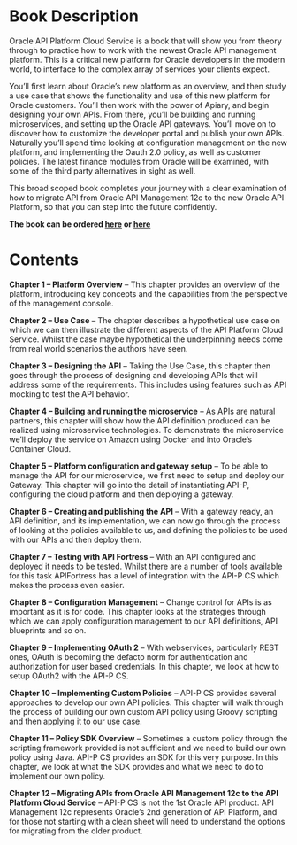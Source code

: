 # Book Description

Oracle API Platform Cloud Service is a book that will show you from theory through to practice how to work with the newest Oracle API management platform. This is a critical new platform for Oracle developers in the modern world, to interface to the complex array of services your clients expect.

You’ll first learn about Oracle’s new platform as an overview, and then study a use case that shows the functionality and use of this new platform for Oracle customers. You’ll then work with the power of Apiary, and begin designing your own APIs. From there, you’ll be building and running microservices, and setting up the Oracle API gateways. You’ll move on to discover how to customize the developer portal and publish your own APIs. Naturally you’ll spend time looking at configuration management on the new platform, and implementing the Oauth 2.0 policy, as well as customer policies. The latest finance modules from Oracle will be examined, with some of the third party alternatives in sight as well.

This broad scoped book completes your journey with a clear examination of how to migrate API from Oracle API Management 12c to the new Oracle API Platform, so that you can step into the future confidently.

__The book can be ordered [here](bit.ly/APIP-CS) or [here](bit.ly/APIP-CS-Amazon)__

# Contents
__Chapter 1 – Platform Overview__ – This chapter provides an overview of the platform, introducing key concepts and the capabilities from the perspective of the management console.

__Chapter 2 – Use Case__ – The chapter describes a hypothetical use case on which we can then illustrate the different aspects of the API Platform Cloud Service. Whilst the case maybe hypothetical the underpinning needs come from real world scenarios the authors have seen.

__Chapter 3 – Designing the API__ – Taking the Use Case, this chapter then goes through the process of designing and developing APIs that will address some of the requirements. This includes using features such as API mocking to test the API behavior.

__Chapter 4 – Building and running the microservice__ – As APIs are natural partners, this chapter will show how the API definition produced can be realized using microservice technologies. To demonstrate the microservice we’ll deploy the service on Amazon using Docker and into Oracle’s Container Cloud.

__Chapter 5 – Platform configuration and gateway setup__ – To be able to manage the API for our microservice, we first need to setup and deploy our Gateway.  This chapter will go into the detail of instantiating API-P, configuring the cloud platform and then deploying a gateway.

__Chapter 6 – Creating and publishing the API__ – With a gateway ready, an API definition, and its implementation, we can now go through the process of looking at the policies available to us, and defining the policies to be used with our APIs and then deploy them.

__Chapter 7 – Testing with API Fortress__ – With an API configured and deployed it needs to be tested. Whilst there are a number of tools available for this task APIFortress has a level of integration with the API-P CS which makes the process even easier. 

__Chapter 8 – Configuration Management__ – Change control for APIs is as important as it is for code. This chapter looks at the strategies through which we can apply configuration management to our API definitions, API blueprints and so on.

__Chapter 9 – Implementing OAuth 2__ – With webservices, particularly REST ones, OAuth is becoming the defacto norm for authentication and authorization for user based credentials. In this chapter, we look at how to setup OAuth2 with the API-P CS.

__Chapter 10 – Implementing Custom Policies__ – API-P CS provides several approaches to develop our own API policies. This chapter will walk through the process of building our own custom API policy using Groovy scripting and then applying it to our use case.

__Chapter 11 – Policy SDK Overview__ – Sometimes a custom policy through the scripting framework provided is not sufficient and we need to build our own policy using Java. API-P CS provides an SDK for this very purpose. In this chapter, we look at what the SDK provides and what we need to do to implement our own policy.

__Chapter 12 – Migrating APIs from Oracle API Management 12c to the API Platform Cloud Service__ – API-P CS is not the 1st Oracle API product. API Management 12c represents Oracle’s 2nd generation of API Platform, and for those not starting with a clean sheet will need to understand the options for migrating from the older product.
